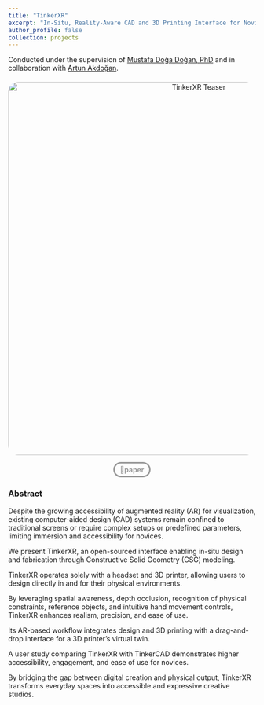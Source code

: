 ```yaml
---
title: "TinkerXR"
excerpt: "In-Situ, Reality-Aware CAD and 3D Printing Interface for Novices<br/><img src='/images/TinkerXR Teaser Figure.png' style='width:740px; border-radius: 20px;  margin-bottom: 24px;'>"
author_profile: false
collection: projects
---
```

Conducted under the supervision of [Mustafa Doğa Doğan, PhD](https://www.dogadogan.com/) and in collaboration with [Artun Akdoğan](https://www.linkedin.com/in/artun-akdogan/).



<!-- 
<iframe width="560" height="315" src="https://www.youtube.com/embed/tpf_s0ysZzo" frameborder="0" allow="accelerometer; autoplay; clipboard-write; encrypted-media; gyroscope; picture-in-picture" allowfullscreen></iframe>
-->

<div style="text-align: center; margin: 20px 0;"> <!-- Added margin for spacing -->

<!-- MAIN IMAGE -->
<img src="/images/TinkerXR Main Figure.png" alt="TinkerXR Teaser" style="border-radius: 20px; width: 760px;">

<a href="https://arxiv.org/pdf/2410.06113" style="text-decoration: none; background-color: transparent; color: #999999; padding: 4px 10px; border-radius: 25px; text-align: center; display: inline-flex; align-items: center; justify-content: center; border: 3px solid #999999; transition: 0.1s; font-size: 14px; font-weight: bold;" onmouseover="this.style.color='#333333'; this.style.borderColor='#333333';" onmouseout="this.style.color='#999999'; this.style.borderColor='#999999';">📄paper</a>

</div>





### Abstract

Despite the growing accessibility of augmented reality (AR) for visualization, existing computer-aided design (CAD) systems remain confined to traditional screens or require complex setups or predefined parameters, limiting immersion and accessibility for novices.

We present TinkerXR, an open-sourced interface enabling in-situ design and fabrication through Constructive Solid Geometry (CSG) modeling. 

TinkerXR operates solely with a headset and 3D printer, allowing users to design directly in and for their physical environments. 

By leveraging spatial awareness, depth occlusion, recognition of physical constraints, reference objects, and intuitive hand movement controls, TinkerXR enhances realism, precision, and ease of use. 

Its AR-based workflow integrates design and 3D printing with a drag-and-drop interface for a 3D printer’s virtual twin. 

A user study comparing TinkerXR with TinkerCAD demonstrates higher accessibility, engagement, and ease of use for novices. 

By bridging the gap between digital creation and physical output, TinkerXR transforms everyday spaces into accessible and expressive creative studios.
